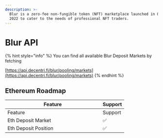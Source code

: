 ```yaml
---
description: >-
  Blur is a zero-fee non-fungible token (NFT) marketplace launched in October
  2022 to cater to the needs of professional NFT traders.
---
```


# Blur API

{% hint style="info" %}
You can find all available Blur Deposit Markets by fetching

[https://api.decentri.fi/blur/pooling/markets](https://api.decentri.fi/blur/pooling/markets)
{% endhint %}

## Ethereum Roadmap

<table data-header-hidden><thead><tr><th width="298">Feature</th><th>Support</th></tr></thead><tbody><tr><td>Feature</td><td>Support</td></tr><tr><td>Eth Deposit Market</td><td>✅</td></tr><tr><td>Eth Deposit Position</td><td>✅</td></tr></tbody></table>
